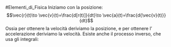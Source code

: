 #Elementi_di_Fisica 
Iniziamo con la posizione:
$$\vec{r}(t)\to \vec{v}(t)=\frac{d[r(t)]}{dt}\to \vec{a}(t)=\frac{d{\vec{v}(t)}}{dt}$$
Ossia per ottenere la velocità deriviamo la posizione, e per ottenere l’ accelerazione deriviamo la velocità.
Esiste anche il processo inverso, che usa gli integrali:
